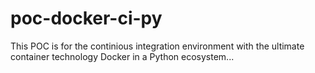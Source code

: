 # poc-docker-ci-py
This POC is for the continious integration environment with the ultimate container technology Docker in a Python ecosystem...
